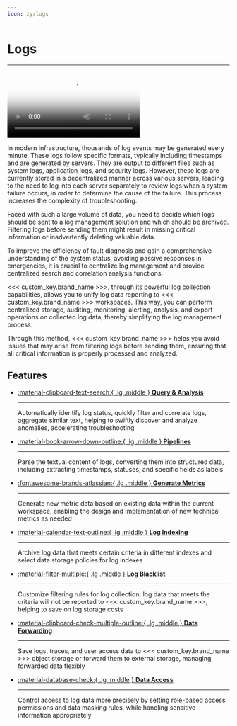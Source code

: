 ```yaml
---
icon: zy/logs
---
```

# Logs
---

<video controls="controls" poster="https://<<< custom_key.static_domain >>>/dataflux/help/video/log.png" >
      <source id="mp4" src="https://<<< custom_key.static_domain >>>/dataflux/help/video/log.mp4" type="video/mp4">
</video>

In modern infrastructure, thousands of log events may be generated every minute. These logs follow specific formats, typically including timestamps and are generated by servers. They are output to different files such as system logs, application logs, and security logs. However, these logs are currently stored in a decentralized manner across various servers, leading to the need to log into each server separately to review logs when a system failure occurs, in order to determine the cause of the failure. This process increases the complexity of troubleshooting.

Faced with such a large volume of data, you need to decide which logs should be sent to a log management solution and which should be archived. Filtering logs before sending them might result in missing critical information or inadvertently deleting valuable data.

To improve the efficiency of fault diagnosis and gain a comprehensive understanding of the system status, avoiding passive responses in emergencies, it is crucial to centralize log management and provide centralized search and correlation analysis functions.

<<< custom_key.brand_name >>>, through its powerful log collection capabilities, allows you to unify log data reporting to <<< custom_key.brand_name >>> workspaces. This way, you can perform centralized storage, auditing, monitoring, alerting, analysis, and export operations on collected log data, thereby simplifying the log management process.

Through this method, <<< custom_key.brand_name >>> helps you avoid issues that may arise from filtering logs before sending them, ensuring that all critical information is properly processed and analyzed.


## Features


<div class="grid cards" markdown>

- [:material-clipboard-text-search:{ .lg .middle } __Query & Analysis__](explorer.md)

    ---
    
    Automatically identify log status, quickly filter and correlate logs, aggregate similar text, helping to swiftly discover and analyze anomalies, accelerating troubleshooting

- [:material-book-arrow-down-outline:{ .lg .middle } __Pipelines__](../pipeline/index.md)

    ---

    Parse the textual content of logs, converting them into structured data, including extracting timestamps, statuses, and specific fields as labels

- [:fontawesome-brands-atlassian:{ .lg .middle } __Generate Metrics__](generate-metrics.md)

    ---

    Generate new metric data based on existing data within the current workspace, enabling the design and implementation of new technical metrics as needed

- [:material-calendar-text-outline:{ .lg .middle } __Log Indexing__](./multi-index/index.md)

    ---

    Archive log data that meets certain criteria in different indexes and select data storage policies for log indexes

- [:material-filter-multiple:{ .lg .middle } __Log Blacklist__](../management/overall-blacklist.md)  

    ---

    Customize filtering rules for log collection; log data that meets the criteria will not be reported to <<< custom_key.brand_name >>>, helping to save on log storage costs

- [:material-clipboard-check-multiple-outline:{ .lg .middle } __Data Forwarding__](../management/backup/index.md)
    
    ---

    Save logs, traces, and user access data to <<< custom_key.brand_name >>> object storage or forward them to external storage, managing forwarded data flexibly

- [:material-database-check:{ .lg .middle } __Data Access__](../management/logdata-access.md)

    ---

    Control access to log data more precisely by setting role-based access permissions and data masking rules, while handling sensitive information appropriately
      
</div>